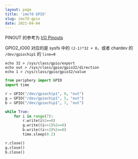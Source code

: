 ```yaml
---
layout: page
title: 'imx7d GPIO'
slug: imx7d-gpio
date: 2021-04-04
---
```


PINOUT 的参考为 [I/O Pinouts](https://developer.android.com/things/hardware/imx7d)

GPIO2_IO00 对应的是 sysfs 中的 `(2-1)*32 + 0`，或者 chardev 的 `/dev/gpiochip1` 的 `line=0`

```shell
echo 32 > /sys/class/gpio/export
echo out > /sys/class/gpio/gpio32/direction
echo 1 > /sys/class/gpio/gpio32/value
```

```python
from periphery import GPIO
import time

r = GPIO("/dev/gpiochip1", 0, "out")
g = GPIO("/dev/gpiochip1", 5, "out")
b = GPIO("/dev/gpiochip1", 7, "out")

while True:
    for i in range(7):
        r.write(i%2==0)
        g.write((i>>1)%2==0)
        b.write((i>>2)%2==0)
        time.sleep(0.2)

r.close()
g.close()
b.close()
```
